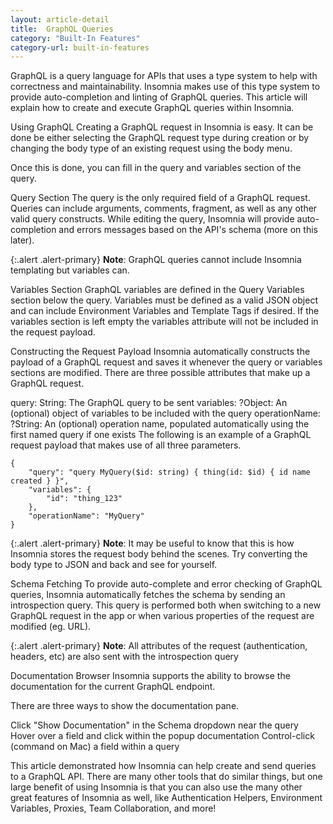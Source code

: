 ```yaml
---
layout: article-detail
title:  GraphQL Queries
category: "Built-In Features"
category-url: built-in-features
---
```


GraphQL is a query language for APIs that uses a type system to help with correctness and maintainability. Insomnia makes use of this type system to provide auto-completion and linting of GraphQL queries. This article will explain how to create and execute GraphQL queries within Insomnia.

Using GraphQL
Creating a GraphQL request in Insomnia is easy. It can be done be either selecting the GraphQL request type during creation or by changing the body type of an existing request using the body menu.

Once this is done, you can fill in the query and variables section of the query.

Query Section
The query is the only required field of a GraphQL request. Queries can include arguments, comments, fragment, as well as any other valid query constructs. While editing the query, Insomnia will provide auto-completion and errors messages based on the API's schema (more on this later).

{:.alert .alert-primary}
**Note**: GraphQL queries cannot include Insomnia templating but variables can.

Variables Section
GraphQL variables are defined in the Query Variables section below the query. Variables must be defined as a valid JSON object and can include Environment Variables and Template Tags if desired. If the variables section is left empty the variables attribute will not be included in the request payload.

Constructing the Request Payload
Insomnia automatically constructs the payload of a GraphQL request and saves it whenever the query or variables sections are modified. There are three possible attributes that make up a GraphQL request.

query: String: The GraphQL query to be sent
variables: ?Object: An (optional) object of variables to be included with the query
operationName: ?String: An (optional) operation name, populated automatically using the first named query if one exists
The following is an example of a GraphQL request payload that makes use of all three parameters.

```
{
    "query": "query MyQuery($id: string) { thing(id: $id) { id name created } }",
    "variables": {
        "id": "thing_123"
    },
    "operationName": "MyQuery"
}
```

{:.alert .alert-primary}
**Note**: It may be useful to know that this is how Insomnia stores the request body behind the scenes. Try converting the body type to JSON and back and see for yourself.

Schema Fetching
To provide auto-complete and error checking of GraphQL queries, Insomnia automatically fetches the schema by sending an introspection query. This query is performed both when switching to a new GraphQL request in the app or when various properties of the request are modified (eg. URL). 

{:.alert .alert-primary}
**Note**: All attributes of the request (authentication, headers, etc) are also sent with the introspection query

Documentation Browser
Insomnia supports the ability to browse the documentation for the current GraphQL endpoint. 

There are three ways to show the documentation pane.

Click "Show Documentation" in the Schema dropdown near the query
Hover over a field and click within the popup documentation
Control-click (command on Mac) a field within a query

This article demonstrated how Insomnia can help create and send queries to a GraphQL API. There are many other tools that do similar things, but one large benefit of using Insomnia is that you can also use the many other great features of Insomnia as well, like Authentication Helpers, Environment Variables, Proxies, Team Collaboration, and more!